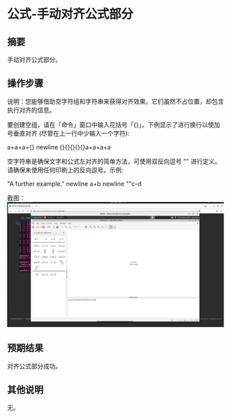 # 公式-手动对齐公式部分

## 摘要

手动对齐公式部分。

## 操作步骤

说明：您能够借助空字符组和字符串来获得对齐效果。它们虽然不占位置，却包含执行对齐的信息。

要创建空组，请在「命令」窗口中输入花括号「{}」。下例显示了进行换行以使加号垂直对齐 (尽管在上一行中少输入一个字符):

a+a+a+{} newline {}{}{}{}{}a+a+a+a

空字符串是确保文字和公式左对齐的简单方法，可使用双反向逗号 "" 进行定义。请确保未使用任何印刷上的反向逗号。示例:

"A further example." newline a+b newline ""c-d

截图：![image](./image1/z6.png)

## 预期结果

对齐公式部分成功。

## 其他说明

无。
